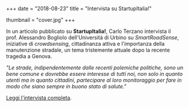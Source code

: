 +++
date = "2018-08-23"
title = "Intervista su StartupItalia!"

thumbnail = "cover.jpg"
+++

In un articolo pubblicato su **StartupItalia!**, Carlo Terzano intervista il prof.&nbsp;Alessandro Bogliolo dell'Università di Urbino su *SmartRoadSense*, iniziative di *crowdsensing*, cittadinanza attiva e l'importanza della manutenzione stradale, un tema tristemente attuale dopo la recente tragedia a Genova.

*"Le strade, indipendentemente dalle recenti polemiche politiche, sono un bene comune e dovrebbe essere interesse di tutti noi, non solo in quanto utenti ma in quanto cittadini, partecipare al loro monitoraggio per fare in modo che siano sempre in buono stato di salute."*

[Leggi l'intervista completa](http://impact.startupitalia.eu/2018/08/23/smartroadsense-app-rileva-usura-strade/).
